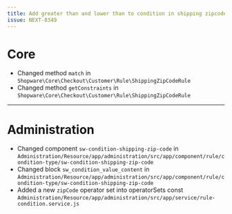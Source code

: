```yaml
---
title: Add greater than and lower than to condition in shipping zipcode rule
issue: NEXT-8349
---
```

# Core
* Changed method `match` in `Shopware\Core\Checkout\Customer\Rule\ShippingZipCodeRule`
* Changed method `getConstraints` in `Shopware\Core\Checkout\Customer\Rule\ShippingZipCodeRule`
___
# Administration
* Changed component `sw-condition-shipping-zip-code` in `Administration/Resource/app/administration/src/app/component/rule/condition-type/sw-condition-shipping-zip-code`
* Changed block `sw_condition_value_content` in `Administration/Resource/app/administration/src/app/component/rule/condition-type/sw-condition-shipping-zip-code`
* Added a new `zipCode` operator set into operatorSets const `Administration/Resource/app/administration/src/app/service/rule-condition.service.js`
